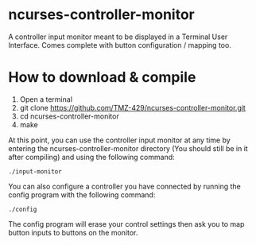 # ncurses-controller-monitor
A controller input monitor meant to be displayed in a Terminal User Interface. Comes complete with button configuration / mapping too.

# How to download & compile

1. Open a terminal
2. git clone https://github.com/TMZ-429/ncurses-controller-monitor.git
3. cd ncurses-controller-monitor
4. make

At this point, you can use the controller input monitor at any time by entering the ncurses-controller-monitor directory (You should still be in it after compiling) and using the following command:

```
./input-monitor
```

You can also configure a controller you have connected by running the config program with the following command:

```
./config
```

The config program will erase your control settings then ask you to map button inputs to buttons on the monitor.

